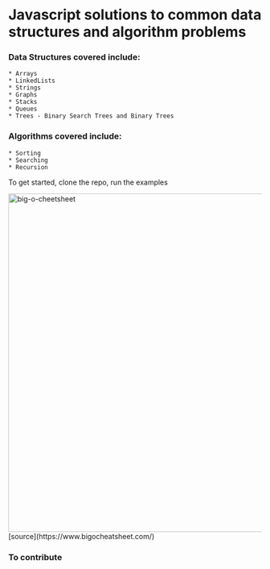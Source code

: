 #  Javascript solutions to common data structures and algorithm problems

### Data Structures covered include:

	* Arrays
	* LinkedLists
	* Strings
	* Graphs 
	* Stacks
	* Queues
	* Trees - Binary Search Trees and Binary Trees

### Algorithms covered include:
	* Sorting
	* Searching
	* Recursion
	

To get started, clone the repo, run the examples

<img width="672" alt="big-o-cheetsheet" src="https://github.com/tobbie/c-sharp-algorithms/assets/4679573/be30f7a7-94df-4fb0-96e5-be215e87a743">
[source](https://www.bigocheatsheet.com/)

### To contribute
